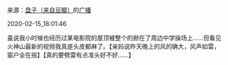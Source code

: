 来源：[盘子（来自豆瓣）](https://www.douban.com/people/zhaoxun69/)的[广播](https://www.douban.com/people/zhaoxun69/status/2812850578/)


2020-02-15_18:01:46


虽说我小时候也经历过某电影院的屋顶被整个的掀在了周边中学操场上……但看见火神山最新的视频我真是头皮都麻了。【亲妈说昨天晚上的风的确大，风声如雷，窗户全在摇】【真的要劈雷有点准头好不好……】
